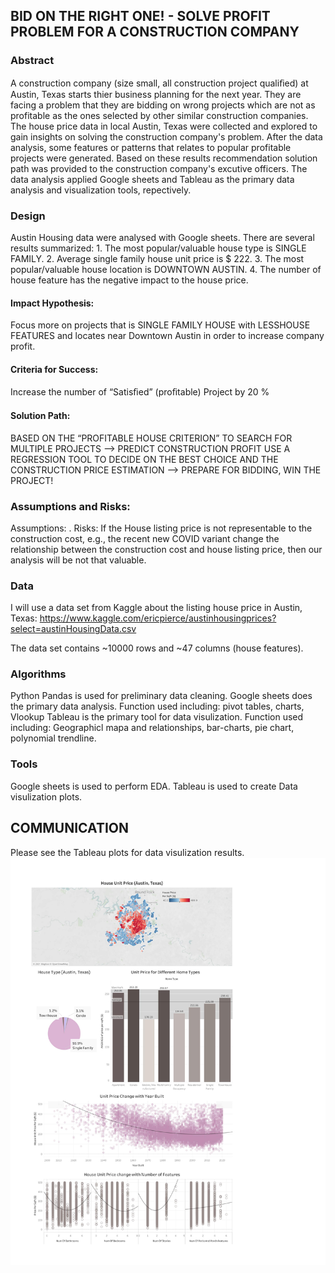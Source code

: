 ## BID ON THE RIGHT ONE! - SOLVE PROFIT PROBLEM FOR A CONSTRUCTION COMPANY

### Abstract

A construction company (size small, all construction project qualiﬁed) at Austin, Texas starts thier business planning for the next year. They are facing a problem that they are bidding on wrong projects which are not as profitable as the ones selected by other similar construction companies. The house price data in local Austin, Texas were collected and explored to gain insights on solving the construction company's problem. After the data analysis, some features or patterns that relates to popular profitable projects were generated. Based on these results recommendation solution path was provided to the construction company's excutive officers. The data analysis applied Google sheets and Tableau as the primary data analysis and visualization tools, repectively. 

### Design

Austin Housing data were analysed with Google sheets. There are several results summarized: 1. The most popular/valuable house type is SINGLE FAMILY. 2. Average single family house unit price is $ 222. 3. The most popular/valuable house location is DOWNTOWN AUSTIN. 4. The number of house feature has the negative impact to the house price.
#### Impact Hypothesis:

Focus more on projects that is SINGLE FAMILY HOUSE with LESSHOUSE FEATURES and locates near Downtown Austin in order to increase company profit.

#### Criteria for Success:

Increase the number of “Satisﬁed” (proﬁtable) Project by 20 %


#### Solution Path:

BASED ON THE “PROFITABLE HOUSE CRITERION” TO SEARCH FOR MULTIPLE PROJECTS --> PREDICT CONSTRUCTION PROFIT USE A REGRESSION TOOL TO DECIDE ON THE BEST CHOICE AND THE CONSTRUCTION PRICE ESTIMATION --> PREPARE FOR BIDDING, WIN THE PROJECT!


### Assumptions and Risks:

Assumptions: .
Risks: If the House listing price is not representable to the construction cost, e.g., the recent new COVID variant change the relationship between the construction cost and house listing price, then our analysis will be not that valuable.


### Data

I will use a data set from Kaggle about the listing house price in Austin, Texas:
https://www.kaggle.com/ericpierce/austinhousingprices?select=austinHousingData.csv

The data set contains ~10000 rows and ~47 columns (house features).


### Algorithms
Python Pandas is used for preliminary data cleaning.
Google sheets does the primary data analysis. Function used including:
pivot tables, charts, Vlookup
Tableau is the primary tool for data visulization. Function used including:
Geographicl mapa and relationships, bar-charts, pie chart, polynomial trendline.
### Tools

Google sheets is used to perform EDA.
Tableau is used to create Data visulization plots.

## COMMUNICATION
Please see the Tableau plots for data visulization results.
![](Tableau_plots.jpg)
